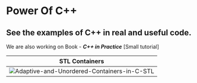 # Power Of C++
## See the examples of C++ in real and useful code.

We are also working on Book - **_C++ in Practice_** [Small tutorial]


| STL Containers   
| --- | 
|  ![Adaptive-and-Unordered-Containers-in-C-STL](https://user-images.githubusercontent.com/112755279/232225448-d3350f76-43a0-4634-a60f-8f930acca38f.png)   
 
